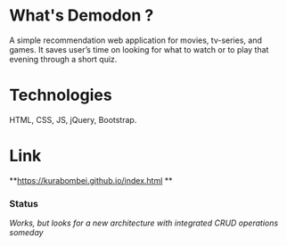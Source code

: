 # What's Demodon ?
A simple recommendation web application for movies, tv-series, and games.  It saves user’s time on looking for what to watch or to play that evening through a short quiz.
# Technologies
 HTML, CSS, JS, jQuery, Bootstrap.
# Link
**https://kurabombei.github.io/index.html **
### Status
*Works, but looks for a new architecture with integrated CRUD operations someday* 

